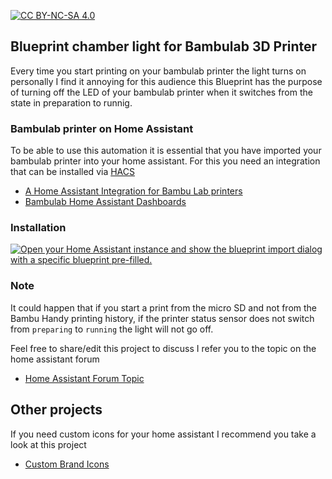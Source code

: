 [![CC BY-NC-SA 4.0][cc-by-nc-sa-shield]][cc-by-nc-sa]

[cc-by-nc-sa]: http://creativecommons.org/licenses/by-nc-sa/4.0/
[cc-by-nc-sa-image]: https://licensebuttons.net/l/by-nc-sa/4.0/88x31.png
[cc-by-nc-sa-shield]: https://img.shields.io/badge/License-CC%20BY--NC--SA%204.0-lightgrey.svg


## Blueprint chamber light for Bambulab 3D Printer

Every time you start printing on your bambulab printer the light turns on personally I find it annoying for this audience this Blueprint has the purpose of turning off the LED of your bambulab printer when it switches from the state in preparation to runnig.

### Bambulab printer on Home Assistant

To be able to use this automation it is essential that you have imported your bambulab printer into your home assistant. For this you need an integration that can be installed via [HACS](https://hacs.xyz/docs/setup/download/)

 - [A Home Assistant Integration for Bambu Lab printers](https://github.com/greghesp/ha-bambulab)
 - [Bambulab Home Assistant Dashboards](https://www.wolfwithsword.com/bambulab-home-assistant-dashboard/)

### Installation

[![Open your Home Assistant instance and show the blueprint import dialog with a specific blueprint pre-filled.](https://my.home-assistant.io/badges/blueprint_import.svg)](https://my.home-assistant.io/redirect/blueprint_import/?blueprint_url=https://github.com/elax46/blueprint-chamber-light-bambulab/blob/main/blueprints/automation/bambulab/turn_off_printer_light.yaml)

### Note

It could happen that if you start a print from the micro SD and not from the Bambu Handy printing history, if the printer status sensor does not switch from ``preparing`` to ``running`` the light will not go off.

Feel free to share/edit this project to discuss I refer you to the topic on the home assistant forum

- [Home Assistant Forum Topic](https://community.home-assistant.io/t/chamber-light-for-bambulab-3d-printer/728721)

## Other projects

If you need custom icons for your home assistant I recommend you take a look at this project

- [Custom Brand Icons](https://github.com/elax46/custom-brand-icons)